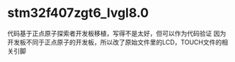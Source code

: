 # stm32f407zgt6_lvgl8.0
代码基于正点原子探索者开发板移植，写得不是太好，但可以作为代码验证
因为开发板不同于正点原子的开发板，所以改了原始文件里的LCD，TOUCH文件的相关引脚
